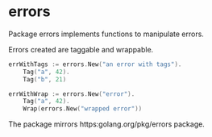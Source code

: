 # errors

Package errors implements functions to manipulate errors.

Errors created are taggable and wrappable.

```go
errWithTags := errors.New("an error with tags").
    Tag("a", 42).
    Tag("b", 21)

errWithWrap := errors.New("error").
    Tag("a", 42).
    Wrap(errors.New("wrapped error"))
```

The package mirrors https:golang.org/pkg/errors package.
